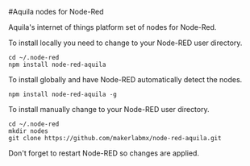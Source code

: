 #Aquila nodes for Node-Red

Aquila's internet of things platform set of nodes for Node-Red.

To install locally you need to change to your Node-RED user directory.

    cd ~/.node-red
    npm install node-red-aquila

To install globally and have Node-RED automatically detect the nodes.

    npm install node-red-aquila -g

To install manually change to your Node-RED user directory.

    cd ~/.node-red
    mkdir nodes
    git clone https://github.com/makerlabmx/node-red-aquila.git

Don't forget to restart Node-RED so changes are applied.
